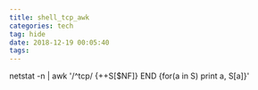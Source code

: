 ```yaml
---
title: shell_tcp_awk
categories: tech
tag: hide
date: 2018-12-19 00:05:40
tags:
---
```

netstat -n | awk '/^tcp/ {++S[$NF]} END {for(a in S) print a, S[a]}'